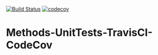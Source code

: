 [![Build Status](https://travis-ci.org/gjarant/Methods-UnitTests-TravisCI-CodeCov.svg?branch=master)](https://travis-ci.org/gjarant/Methods-UnitTests-TravisCI-CodeCov)
[![codecov](https://codecov.io/gh/gjarant/Methods-UnitTests-TravisCI-CodeCov/branch/master/graph/badge.svg)](https://codecov.io/gh/gjarant/Methods-UnitTests-TravisCI-CodeCov)



# Methods-UnitTests-TravisCI-CodeCov
